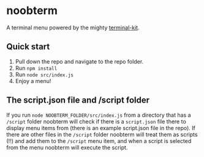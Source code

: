 # noobterm

A terminal menu powered by the mighty [terminal-kit](https://github.com/cronvel/terminal-kit).

## Quick start

1.  Pull down the repo and navigate to the repo folder.
2.  Run `npm install`
3.  Run `node src/index.js`
4.  Enjoy a menu!

## The script.json file and /script folder

If you run `node NOOBTERM_FOLDER/src/index.js` from a directory that has a `/script` folder noobterm will check if there is a `script.json` file there to display menu items from (there is an example script.json file in the repo). If there are other files in the `/script` folder noobterm will treat them as scripts (!!) and add them to the `/script` menu item, and when a script is selected from the menu noobterm will execute the script.
